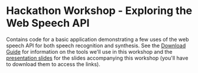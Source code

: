 # Hackathon Workshop - Exploring the Web Speech API 

Contains code for a basic application demonstrating a few uses of the web speech API for both speech recognition and synthesis. 
See the [Download Guide](https://github.com/lindsay-greene/hackathon-workshop/blob/main/DownloadGuide.md) for information on the tools we'll use in this workshop and the [presentation slides](https://github.com/lindsay-greene/hackathon-workshop/blob/main/Workshop%20Slides%20.pdf) for the slides accompanying this workshop (you'll have to download them to access the links). 
